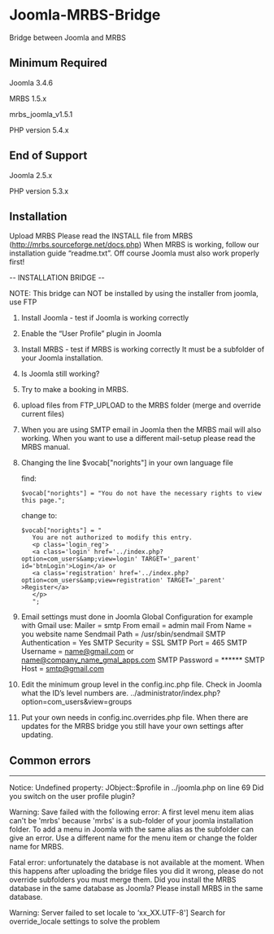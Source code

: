 # Joomla-MRBS-Bridge

Bridge between Joomla and MRBS


Minimum Required
-------------------------

Joomla 3.4.6

MRBS 1.5.x

mrbs_joomla_v1.5.1

PHP version 5.4.x


End of Support
-------------------------
Joomla 2.5.x

PHP version 5.3.x


Installation
-------------------------

Upload MRBS
Please read the INSTALL file from MRBS (http://mrbs.sourceforge.net/docs.php)
When MRBS is working, follow our installation guide “readme.txt”.
Off course Joomla must also work properly first!



-- INSTALLATION BRIDGE --

NOTE: This bridge can NOT be installed by using the installer from joomla, use FTP

1) Install Joomla - test if Joomla is working correctly

2) Enable the “User Profile” plugin in Joomla

3) Install MRBS - test if MRBS is working correctly It must be a subfolder of your Joomla installation.

4) Is Joomla still working?

5) Try to make a booking in MRBS.

6) upload files from FTP_UPLOAD to the MRBS folder (merge and override current files)

7) When you are using SMTP email in Joomla then the MRBS mail will also working. When you want to use a different mail-setup please read the MRBS manual.

8) Changing the line $vocab["norights"] in your own language file

   find:
   ```
   $vocab["norights"] = "You do not have the necessary rights to view this page.";
   ```

   change to:
   
   ```
   $vocab["norights"] = "
      You are not authorized to modify this entry.
      <p class='login_reg'>
      <a class='login' href='../index.php?option=com_users&amp;view=login' TARGET='_parent' id='btnLogin'>Login</a> or
      <a class='registration' href='../index.php?option=com_users&amp;view=registration' TARGET='_parent' >Register</a>
      </p>
      ";
   ```

9) Email settings must done in Joomla Global Configuration
	for example with Gmail use:
		Mailer = smtp
		From email = admin mail
		From Name = you website name
		Sendmail Path = /usr/sbin/sendmail
		SMTP Authentication = Yes
		SMTP Security = SSL
		SMTP Port = 465
		SMTP Username = name@gmail.com or name@company_name_gmal_apps.com
		SMTP Password = ******
		SMTP Host = smtp@gmail.com

10) Edit the minimum group level in the config.inc.php file. Check in Joomla what the ID’s level numbers are. ../administrator/index.php?option=com_users&view=groups

11) Put your own needs in config.inc.overrides.php file.	When there are updates for the MRBS bridge you still have your own settings after updating.



## Common errors
-------------------------
Notice: Undefined property: JObject::$profile in ../joomla.php on line 69
Did you switch on the user profile plugin?

Warning: Save failed with the following error: A first level menu item alias can't be 'mrbs' because 'mrbs' is a sub-folder of your joomla installation folder.
To add a menu in Joomla with the same alias as the subfolder can give an error.
Use a different name for the menu item or change the folder name for MRBS. 

Fatal error: unfortunately the database is not available at the moment.
When this happens after uploading the bridge files you did it wrong, please do not override subfolders you must merge them.
Did you install the MRBS database in the same database as Joomla? Please install MRBS in the same database.

Warning: Server failed to set locale to ‘xx_XX.UTF-8']
Search for override_locale settings to solve the problem

